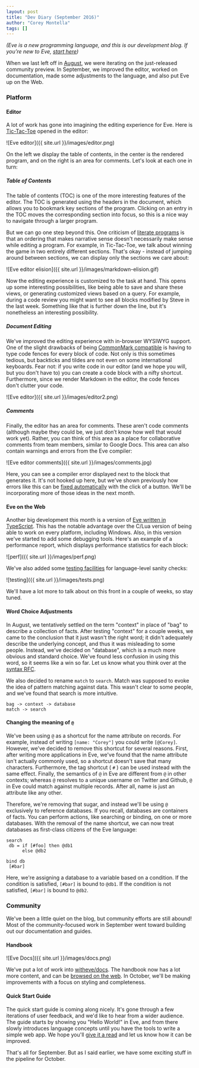 ```yaml
---
layout: post
title: "Dev Diary (September 2016)"
author: "Corey Montella"
tags: []
---
```


_(Eve is a new programming language, and this is our development blog. If you’re new to Eve, [start here](https://github.com/witheve/Eve))_

When we last left off in [August][0.1], we were iterating on the just-released community preview. In September, we improved the editor, worked on documentation, made some adjustments to the language, and also put Eve up on the Web.

[0.1]: http://incidentalcomplexity.com/2016/08/31/august/

### Platform

#### Editor

A lot of work has gone into imagining the editing experience for Eve. Here is [Tic-Tac-Toe][2.0] opened in the editor:

![Eve editor]({{ site.url }}/images/editor.png)

On the left we display the table of contents, in the center is the rendered program, and on the right is an area for comments. Let's look at each one in turn:

[2.0]: https://github.com/witheve/Eve/blob/master/examples/tic-tac-toe.eve

##### Table of Contents

The table of contents (TOC) is one of the more interesting features of the editor. The TOC is generated using the headers in the document, which allows you to bookmark key sections of the program. Clicking on an entry in the TOC moves the corresponding section into focus, so this is a nice way to navigate through a larger program.

But we can go one step beyond this. One criticism of [literate programs][2.1] is that an ordering that makes narrative sense doesn't necessarily make sense while editing a program. For example, in Tic-Tac-Toe, we talk about winning the game in two entirely different sections. That's okay - instead of jumping around between sections, we can display only the sections we care about:

![Eve editor elision]({{ site.url }}/images/markdown-elision.gif)

Now the editing experience is customized to the task at hand. This opens up some interesting possibilities, like being able to save and share these views, or generating customized views based on a query. For example, during a code review you might want to see all blocks modified by Steve in the last week. Something like that is further down the line, but it's nonetheless an interesting possibility.

[2.1]: https://witheve.github.io/docs/handbook/literate-programming/

##### Document Editing

We've improved the editing experience with in-browser WYSIWYG support. One of the slight drawbacks of being [CommonMark compatible][2.2] is having to type code fences for every block of code. Not only is this sometimes tedious, but backticks and tildes are not even on some international keyboards. Fear not: if you write code in our editor (and we hope you will, but you don't have to) you can create a code block with a nifty shortcut. Furthermore, since we render Markdown in the editor, the code fences don't clutter your code.

![Eve editor]({{ site.url }}/images/editor2.png)

[2.2]: http://incidentalcomplexity.com/2016/08/31/august/#eve-and-markdown

##### Comments

Finally, the editor has an area for comments. These aren't code comments (although maybe they could be, we just don’t know how well that would work yet). Rather, you can think of this area as a place for collaborative comments from team members, similar to Google Docs. This area can also contain warnings and errors from the Eve compiler:

![Eve editor comments]({{ site.url }}/images/comments.jpg)

Here, you can see a compiler error displayed next to the block that generates it. It's not hooked up here, but we've shown previously how errors like this can be [fixed automatically][2.3] with the click of a button. We'll be incorporating more of those ideas in the next month.

[2.3]: http://incidentalcomplexity.com/2016/08/03/july/#error-handling

#### Eve on the Web

Another big development this month is a version of [Eve written in TypeScript][3.0]. This has the notable advantage over the C/Lua version of being able to work on every platform, including Windows. Also, in this version we've started to add some debugging tools. Here's an example of a performance report, which displays performance statistics for each block:

![perf]({{ site.url }}/images/perf.png)

We've also added some [testing facilities][3.1] for language-level sanity checks:

![testing]({{ site.url }}/images/tests.png)

We'll have a lot more to talk about on this front in a couple of weeks, so stay tuned.

[3.0]: https://github.com/witheve/Eve/tree/ts-merge
[3.1]: https://github.com/witheve/Eve/tree/ts-merge/test

#### Word Choice Adjustments

In August, we tentatively settled on the term "context" in place of "bag" to describe a collection of facts. After testing "context" for a couple weeks, we came to the conclusion that it just wasn't the right word; it didn't adequately describe the underlying concept, and thus it was misleading to some people. Instead, we've decided on "database", which is a much more obvious and standard choice. We've found less confusion in using this word, so it seems like a win so far. Let us know what you think over at the [syntax RFC][4.0].

We also decided to rename `match` to `search`. Match was supposed to evoke the idea of pattern matching against data. This wasn't clear to some people, and we've found that search is more intuitive.

```
bag -> context -> database
match -> search
```

[4.0]: https://github.com/witheve/rfcs/issues/4

#### Changing the meaning of `@`

We've been using `@` as a shortcut for the name attribute on records. For example, instead of writing `[name: "Corey"]` you could write `[@Corey]`. However, we’ve decided to remove this shortcut for several reasons. First, after writing more applications in Eve, we've found that the name attribute isn't actually commonly used, so a shortcut doesn't save that many characters. Furthermore, the tag shortcut ( `#` ) can be used instead with the same effect. Finally, the semantics of `@` in Eve are different from `@` in other contexts; whereas `@` resolves to a unique username on Twitter and Github, `@` in Eve could match against multiple records. After all, name is just an attribute like any other.

Therefore, we're removing that sugar, and instead we'll be using `@` exclusively to reference databases. If you recall, databases are containers of facts. You can perform actions, like searching or binding, on one or more databases. With the removal of the name shortcut, we can now treat databases as first-class citizens of the Eve language:

```
search
 db = if [#foo] then @db1
      else @db2

bind db
 [#bar]
```

Here, we're assigning a database to a variable based on a condition. If the condition is satisfied, `[#bar]` is bound to `@db1`. If the condition is not satisfied, `[#bar]` is bound to `@db2`.

### Community

We've been a little quiet on the blog, but community efforts are still abound! Most of the community-focused work in September went toward building out our documentation and guides. 

#### Handbook

![Eve Docs]({{ site.url }}/images/docs.png)

We've put a lot of work into [witheve/docs][6.0]. The handbook now has a lot more content, and can be [browsed on the web][6.1]. In October, we'll be making improvements with a focus on styling and completeness.

[6.0]: https://github.com/witheve/docs
[6.1]: https://witheve.github.io/docs

#### Quick Start Guide

The quick start guide is coming along nicely. It's gone through a few iterations of user feedback, and we'd like to hear from a wider audience. The guide starts by showing you "Hello World!" in Eve, and from there slowly introduces language concepts until you have the tools to write a simple web app. We hope you'll [give it a read][7.0] and let us know how it can be improved.

[7.0]: https://witheve.github.io/docs/guides/quickstart/

That's all for September. But as I said earlier, we have some exciting stuff in the pipeline for October.